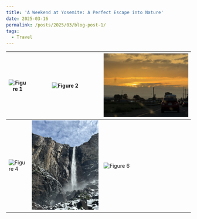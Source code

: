 ```yaml
---
title: 'A Weekend at Yosemite: A Perfect Escape into Nature'
date: 2025-03-16
permalink: /posts/2025/03/blog-post-1/
tags:
  - Travel
---
```


| ![Figure 1](../images/Yosemite_1.JPG) | ![Figure 2](../images/Yosemite_2.JPG) | ![Figure 3](../images/Yosemite_6.jpg) |
|--------------------------|--------------------------|--------------------------|
| ![Figure 4](../images/Yosemite_4.jpg) | ![Figure 5](../images/Yosemite_3.JPG) | ![Figure 6](../images/Yosemite_5.jpg) |
